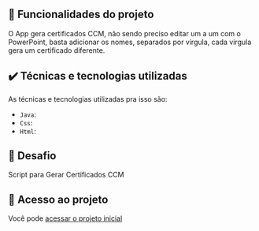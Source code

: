 ## 🔨 Funcionalidades do projeto

O App gera certificados CCM, não sendo preciso editar um a um com o PowerPoint, basta adicionar os nomes, separados por virgula, cada virgula gera um certificado diferente.

## ✔️ Técnicas e tecnologias utilizadas

As técnicas e tecnologias utilizadas pra isso são:

- `Java`:
- `Css`: 
- `Html`:

## 🎯 Desafio

Script para Gerar Certificados CCM

## 📁 Acesso ao projeto

Você pode [acessar o projeto inicial](https://lucasmercer.github.io/ccm/)
